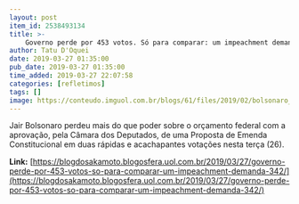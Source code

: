 ```yaml
---
layout: post
item_id: 2538493134
title: >-
    Governo perde por 453 votos. Só para comparar: um impeachment demanda 342
author: Tatu D'Oquei
date: 2019-03-27 01:35:00
pub_date: 2019-03-27 01:35:00
time_added: 2019-03-27 22:07:58
categories: [refletimos]
tags: []
image: https://conteudo.imguol.com.br/blogs/61/files/2019/02/bolsonaro_maia-615x300.jpg
---
```


Jair Bolsonaro perdeu mais do que poder sobre o orçamento federal com a aprovação, pela Câmara dos Deputados, de uma Proposta de Emenda Constitucional em duas rápidas e acachapantes votações nesta terça (26).

**Link:** [https://blogdosakamoto.blogosfera.uol.com.br/2019/03/27/governo-perde-por-453-votos-so-para-comparar-um-impeachment-demanda-342/](https://blogdosakamoto.blogosfera.uol.com.br/2019/03/27/governo-perde-por-453-votos-so-para-comparar-um-impeachment-demanda-342/)

